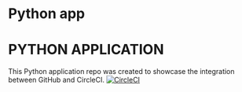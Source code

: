 # Python app

# PYTHON APPLICATION
This Python application repo was created to showcase the integration between GitHub and CircleCI.
[![CircleCI](https://app.circleci.com/settings/project/github/sitdh/cs-ci.cd-demo.svg?style=svg)](https://app.circleci.com/settings/project/github/sitdh/cs-ci.cd-demo)
